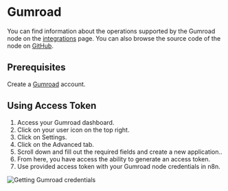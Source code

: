 # Gumroad

You can find information about the operations supported by the Gumroad node on the [integrations](https://n8n.io/integrations/n8n-nodes-base.gumroadTrigger) page. You can also browse the source code of the node on [GitHub](https://github.com/n8n-io/n8n/tree/master/packages/nodes-base/nodes/Gumroad).

## Prerequisites

Create a [Gumroad](https://gumroad.com/) account.

## Using Access Token

1. Access your Gumroad dashboard.
2. Click on your user icon on the top right.
3. Click on Settings.
4. Click on the Advanced tab.
5. Scroll down and fill out the required fields and create a new application..
6. From here, you have access the ability to generate an access token.
7. Use provided access token with your Gumroad node credentials in n8n.

![Getting Gumroad credentials](./using-access-token.gif)
